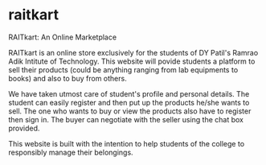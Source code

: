 # raitkart
RAITkart: An Online Marketplace

RAITkart is an online store exclusively for the students of DY Patil's Ramrao Adik Intitute of Technology. This website will povide students a platform to sell their products (could be anything ranging from lab equipments to books) and also to buy from others.

We have taken utmost care of student's profile and personal details. The student can easily register and then put up the products he/she wants to sell. The one who wants to buy or view the products also have to register then sign in. The buyer can negotiate with the seller using the chat box provided.

This website is built with the intention to help students of the college to responsibly manage their belongings.

